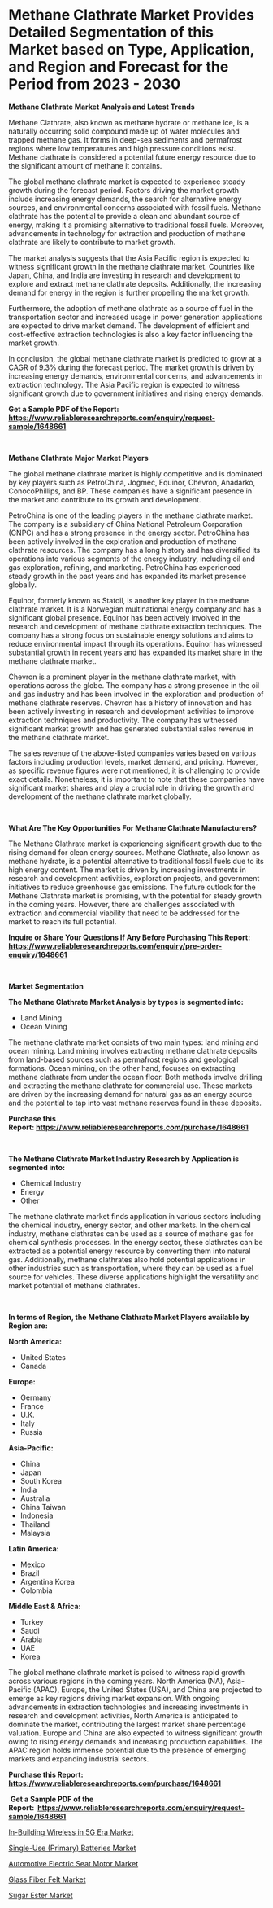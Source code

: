 <p><h1>Methane Clathrate Market Provides Detailed Segmentation of this Market based on Type, Application, and Region and Forecast for the Period from 2023 - 2030</h1></p><p><strong>Methane Clathrate Market Analysis and Latest Trends</strong></p>
<p><p>Methane Clathrate, also known as methane hydrate or methane ice, is a naturally occurring solid compound made up of water molecules and trapped methane gas. It forms in deep-sea sediments and permafrost regions where low temperatures and high pressure conditions exist. Methane clathrate is considered a potential future energy resource due to the significant amount of methane it contains.</p><p>The global methane clathrate market is expected to experience steady growth during the forecast period. Factors driving the market growth include increasing energy demands, the search for alternative energy sources, and environmental concerns associated with fossil fuels. Methane clathrate has the potential to provide a clean and abundant source of energy, making it a promising alternative to traditional fossil fuels. Moreover, advancements in technology for extraction and production of methane clathrate are likely to contribute to market growth.</p><p>The market analysis suggests that the Asia Pacific region is expected to witness significant growth in the methane clathrate market. Countries like Japan, China, and India are investing in research and development to explore and extract methane clathrate deposits. Additionally, the increasing demand for energy in the region is further propelling the market growth.</p><p>Furthermore, the adoption of methane clathrate as a source of fuel in the transportation sector and increased usage in power generation applications are expected to drive market demand. The development of efficient and cost-effective extraction technologies is also a key factor influencing the market growth.</p><p>In conclusion, the global methane clathrate market is predicted to grow at a CAGR of 9.3% during the forecast period. The market growth is driven by increasing energy demands, environmental concerns, and advancements in extraction technology. The Asia Pacific region is expected to witness significant growth due to government initiatives and rising energy demands.</p></p>
<p><strong>Get a Sample PDF of the Report:&nbsp; <a href="https://www.reliableresearchreports.com/enquiry/request-sample/1648661">https://www.reliableresearchreports.com/enquiry/request-sample/1648661</a></strong></p>
<p>&nbsp;</p>
<p><strong>Methane Clathrate Major Market Players</strong></p>
<p><p>The global methane clathrate market is highly competitive and is dominated by key players such as PetroChina, Jogmec, Equinor, Chevron, Anadarko, ConocoPhillips, and BP. These companies have a significant presence in the market and contribute to its growth and development.</p><p>PetroChina is one of the leading players in the methane clathrate market. The company is a subsidiary of China National Petroleum Corporation (CNPC) and has a strong presence in the energy sector. PetroChina has been actively involved in the exploration and production of methane clathrate resources. The company has a long history and has diversified its operations into various segments of the energy industry, including oil and gas exploration, refining, and marketing. PetroChina has experienced steady growth in the past years and has expanded its market presence globally.</p><p>Equinor, formerly known as Statoil, is another key player in the methane clathrate market. It is a Norwegian multinational energy company and has a significant global presence. Equinor has been actively involved in the research and development of methane clathrate extraction techniques. The company has a strong focus on sustainable energy solutions and aims to reduce environmental impact through its operations. Equinor has witnessed substantial growth in recent years and has expanded its market share in the methane clathrate market.</p><p>Chevron is a prominent player in the methane clathrate market, with operations across the globe. The company has a strong presence in the oil and gas industry and has been involved in the exploration and production of methane clathrate reserves. Chevron has a history of innovation and has been actively investing in research and development activities to improve extraction techniques and productivity. The company has witnessed significant market growth and has generated substantial sales revenue in the methane clathrate market.</p><p>The sales revenue of the above-listed companies varies based on various factors including production levels, market demand, and pricing. However, as specific revenue figures were not mentioned, it is challenging to provide exact details. Nonetheless, it is important to note that these companies have significant market shares and play a crucial role in driving the growth and development of the methane clathrate market globally.</p></p>
<p>&nbsp;</p>
<p><strong>What Are The Key Opportunities For Methane Clathrate Manufacturers?</strong></p>
<p><p>The Methane Clathrate market is experiencing significant growth due to the rising demand for clean energy sources. Methane Clathrate, also known as methane hydrate, is a potential alternative to traditional fossil fuels due to its high energy content. The market is driven by increasing investments in research and development activities, exploration projects, and government initiatives to reduce greenhouse gas emissions. The future outlook for the Methane Clathrate market is promising, with the potential for steady growth in the coming years. However, there are challenges associated with extraction and commercial viability that need to be addressed for the market to reach its full potential.</p></p>
<p><strong>Inquire or Share Your Questions If Any Before Purchasing This Report: <a href="https://www.reliableresearchreports.com/enquiry/pre-order-enquiry/1648661">https://www.reliableresearchreports.com/enquiry/pre-order-enquiry/1648661</a></strong></p>
<p>&nbsp;</p>
<p><strong>Market Segmentation</strong></p>
<p><strong>The Methane Clathrate Market Analysis by types is segmented into:</strong></p>
<p><ul><li>Land Mining</li><li>Ocean Mining</li></ul></p>
<p><p>The methane clathrate market consists of two main types: land mining and ocean mining. Land mining involves extracting methane clathrate deposits from land-based sources such as permafrost regions and geological formations. Ocean mining, on the other hand, focuses on extracting methane clathrate from under the ocean floor. Both methods involve drilling and extracting the methane clathrate for commercial use. These markets are driven by the increasing demand for natural gas as an energy source and the potential to tap into vast methane reserves found in these deposits.</p></p>
<p><strong>Purchase this Report:&nbsp;<a href="https://www.reliableresearchreports.com/purchase/1648661">https://www.reliableresearchreports.com/purchase/1648661</a></strong></p>
<p>&nbsp;</p>
<p><strong>The Methane Clathrate Market Industry Research by Application is segmented into:</strong></p>
<p><ul><li>Chemical Industry</li><li>Energy</li><li>Other</li></ul></p>
<p><p>The methane clathrate market finds application in various sectors including the chemical industry, energy sector, and other markets. In the chemical industry, methane clathrates can be used as a source of methane gas for chemical synthesis processes. In the energy sector, these clathrates can be extracted as a potential energy resource by converting them into natural gas. Additionally, methane clathrates also hold potential applications in other industries such as transportation, where they can be used as a fuel source for vehicles. These diverse applications highlight the versatility and market potential of methane clathrates.</p></p>
<p>&nbsp;</p>
<p><strong>In terms of Region, the Methane Clathrate Market Players available by Region are:</strong></p>
<p>
    <p> <strong> North America: </strong>
        <ul>
            <li>United States</li>
            <li>Canada</li>
        </ul>
        </p> 
    <p> <strong> Europe: </strong>
        <ul>
            <li>Germany</li>
            <li>France</li>
            <li>U.K.</li>
            <li>Italy</li>
            <li>Russia</li>
        </ul>
        </p> 
    <p> <strong> Asia-Pacific: </strong>
        <ul>
            <li>China</li>
            <li>Japan</li>
            <li>South Korea</li>
            <li>India</li>
            <li>Australia</li>
            <li>China Taiwan</li>
            <li>Indonesia</li>
            <li>Thailand</li>
            <li>Malaysia</li>
        </ul>
        </p> 
    <p> <strong> Latin America: </strong>
        <ul>
            <li>Mexico</li>
            <li>Brazil</li>
            <li>Argentina Korea</li>
            <li>Colombia</li>
        </ul>
        </p> 
    <p> <strong> Middle East & Africa: </strong>
        <ul>
            <li>Turkey</li>
            <li>Saudi</li>
            <li>Arabia</li>
            <li>UAE</li>
            <li>Korea</li>
        </ul>
    </p>
    </p>
<p><p>The global methane clathrate market is poised to witness rapid growth across various regions in the coming years. North America (NA), Asia-Pacific (APAC), Europe, the United States (USA), and China are projected to emerge as key regions driving market expansion. With ongoing advancements in extraction technologies and increasing investments in research and development activities, North America is anticipated to dominate the market, contributing the largest market share percentage valuation. Europe and China are also expected to witness significant growth owing to rising energy demands and increasing production capabilities. The APAC region holds immense potential due to the presence of emerging markets and expanding industrial sectors.</p></p>
<p><strong>Purchase this Report: <a href="https://www.reliableresearchreports.com/purchase/1648661">https://www.reliableresearchreports.com/purchase/1648661</a></strong></p>
<p>&nbsp;<strong>Get a Sample PDF of the Report:&nbsp;&nbsp;<a href="https://www.reliableresearchreports.com/enquiry/request-sample/1648661">https://www.reliableresearchreports.com/enquiry/request-sample/1648661</a></strong></p>
<p><strong></strong></p>
<p><p><a href="https://medium.com/@judyhunter52/in-building-wireless-in-5g-era-market-size-reveals-the-best-marketing-channels-in-global-industry-76e2a3e6cebe">In-Building Wireless in 5G Era Market</a></p><p><a href="https://medium.com/@soloncarter2662/single-use-primary-batteries-market-focuses-on-market-share-size-and-projected-forecast-till-2d2b295edea5">Single-Use (Primary) Batteries Market</a></p><p><a href="https://medium.com/@gerardowolf/automotive-electric-seat-motor-market-analysis-and-sze-forecasted-for-period-from-2023-to-2030-4ddfe96e9cf3">Automotive Electric Seat Motor Market</a></p><p><a href="https://github.com/sofyaavrova/Market-Research-Report-List-1/blob/main/glass-fiber-felt-market.md">Glass Fiber Felt Market</a></p><p><a href="https://github.com/kholmovskayalyudmila/Market-Research-Report-List-1/blob/main/sugar-ester-market.md">Sugar Ester Market</a></p></p>
